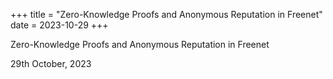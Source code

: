 +++
title = "Zero-Knowledge Proofs and Anonymous Reputation in Freenet"
date = 2023-10-29
+++

Zero-Knowledge Proofs and Anonymous Reputation in Freenet

29th October, 2023
